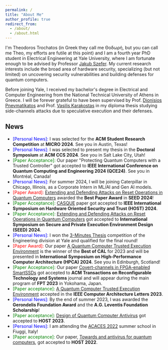 ```yaml
---
permalink: /
title: "About Me"
author_profile: true
redirect_from: 
  - /about/
  - /about.html
---
```


I'm Theodoros Trochatos (in Greek they call me Θοδωρή, but you can call me Theo, my efforts are futile at this point) and I am a fourth year PhD student in Electrical Engineering at Yale University, where I am fortunate enough to be advised by Professor [Jakub Szefer](https://caslab.csl.yale.edu/~jakub/). My current research interests include the broad area of hardware security, specializing (but not limited) on uncovering security vulnerabilities and building defenses for quantum computers.

Before joining Yale, I received my bachelor's degree in Electrical and Computer Engineering from the National Technical University of Athens in Greece. I will be forever grateful to have been supervised by Prof. [Dionisios Pnevmatikatos](https://www.ece.ntua.gr/en/staff/474) and Prof. [Vasilis Karakostas](https://cgi.di.uoa.gr/~vkarakos/) in my diploma thesis studying side-channels attacks due to speculative execution and their defenses.

## News
- <span style="color:blue"> [Personal News]: </span> I was selected for the **ACM Student Research Competition** at **MICRO 2024**. See you in Austin, Texas!
- <span style="color:blue"> [Personal News]: </span> I was selected to present my thesis in the **Doctoral Symposium** at **ACM CCS 2024**. See you in Salt Lake City, Utah!
- <span style="color:green"> [Paper Acceptance]: </span> Our paper "Protecting Quantum Computers with a Trusted Controller" got accepted to **IEEE International Conference on Quantum Computing and Engineering 2024 (QCE24)**. See you in Montréal, Canada!
- <span style="color:blue"> [Personal News]: </span> For summer 2024, I will be joining Caterpillar in Chicago, Illinois, as a Corporate Intern in ML/AI and Gen AI models.
- <span style="color:red"> [Paper Award]: </span> [Extending and Defending Attacks on Reset Operations in Quantum Computers](https://arxiv.org/pdf/2309.06281) awarded the **Best Paper Award** in **SEED 2024**!
- <span style="color:green"> [Paper Acceptance]: </span> [CASQUE](https://caslab.io/publications/trochatos2024dynamic.pdf) paper got accepted to **IEEE International Symposium on Hardware Oriented Security and Trust (HOST) 2024**.
- <span style="color:green"> [Paper Acceptance]: </span> [Extending and Defending Attacks on Reset Operations in Quantum Computers](https://arxiv.org/pdf/2309.06281) got accepted to **International Symposium on Secure and Private Execution Environment Design (SEED) 2024**.
- <span style="color:blue"> [Personal News]: </span> I won the [3-Minutes Thesis](https://gsas.yale.edu/3-minute-thesis-2024-final-round-competition) competition of the Engineering division at Yale and qualified for the final round!
- <span style="color:red"> [Paper Award]: </span> Our paper [A Quantum Computer Trusted Execution Environment](https://ieeexplore.ieee.org/stamp/stamp.jsp?arnumber=10288020) is the winner of the **Best of CAL** for 2023 and will be presented in **International Symposium on High-Performance Computer Architecture (HPCA) 2024**. See you in Edinburgh, Scotland!
- <span style="color:green"> [Paper Acceptance]: </span> Our paper [Covert-channels in FPGA-enabled SmartSSDs](https://dl.acm.org/doi/pdf/10.1145/3635312) got accepted to **ACM Transactions on Reconfigurable Technology and Systems** journal and will appear during the main program of **FPT 2023** in Yokohama, Japan.
- <span style="color:green"> [Paper acceptance]: </span> [A Quantum Computer Trusted Execution Environment](https://ieeexplore.ieee.org/stamp/stamp.jsp?arnumber=1028802) accepted in the **IEEE Computer Architecture Letters 2023**.
- <span style="color:blue"> [Personal News]: </span> By the end of summer 2023, I was awarded the **Gerondelis Foundation Award** and the **A.G. Leventis Foundation Scholarship**!
- <span style="color:green">[Paper acceptance]:</span> [Design of Quantum Computer Antivirus](https://caslab.csl.yale.edu/publications/deshpande2023design.pdf) got accepted to **HOST 2023**.
- <span style="color:blue"> [Personal News]: </span> I am attending the [ACACES 2022](https://www.hipeac.net/acaces/2022/#/) summer school in Fiuggi, Italy!
- <span style="color:green">[Paper acceptance]:</span> Our paper, [Towards and antivirus for quantum computers](https://caslab.csl.yale.edu/publications/deshpande2022towards.pdf), got accepted to **HOST 2022**.

<!-- This is the front page of a website that is powered by the [Academic Pages template](https://github.com/academicpages/academicpages.github.io) and hosted on GitHub pages. [GitHub pages](https://pages.github.com) is a free service in which websites are built and hosted from code and data stored in a GitHub repository, automatically updating when a new commit is made to the respository. This template was forked from the [Minimal Mistakes Jekyll Theme](https://mmistakes.github.io/minimal-mistakes/) created by Michael Rose, and then extended to support the kinds of content that academics have: publications, talks, teaching, a portfolio, blog posts, and a dynamically-generated CV. You can fork [this repository](https://github.com/academicpages/academicpages.github.io) right now, modify the configuration and markdown files, add your own PDFs and other content, and have your own site for free, with no ads! An older version of this template powers my own personal website at [stuartgeiger.com](http://stuartgeiger.com), which uses [this Github repository](https://github.com/staeiou/staeiou.github.io). -->

<!-- A data-driven personal website
======
Like many other Jekyll-based GitHub Pages templates, Academic Pages makes you separate the website's content from its form. The content & metadata of your website are in structured markdown files, while various other files constitute the theme, specifying how to transform that content & metadata into HTML pages. You keep these various markdown (.md), YAML (.yml), HTML, and CSS files in a public GitHub repository. Each time you commit and push an update to the repository, the [GitHub pages](https://pages.github.com/) service creates static HTML pages based on these files, which are hosted on GitHub's servers free of charge.

Many of the features of dynamic content management systems (like Wordpress) can be achieved in this fashion, using a fraction of the computational resources and with far less vulnerability to hacking and DDoSing. You can also modify the theme to your heart's content without touching the content of your site. If you get to a point where you've broken something in Jekyll/HTML/CSS beyond repair, your markdown files describing your talks, publications, etc. are safe. You can rollback the changes or even delete the repository and start over -- just be sure to save the markdown files! Finally, you can also write scripts that process the structured data on the site, such as [this one](https://github.com/academicpages/academicpages.github.io/blob/master/talkmap.ipynb) that analyzes metadata in pages about talks to display [a map of every location you've given a talk](https://academicpages.github.io/talkmap.html).

Getting started
======
1. Register a GitHub account if you don't have one and confirm your e-mail (required!)
1. Fork [this repository](https://github.com/academicpages/academicpages.github.io) by clicking the "fork" button in the top right. 
1. Go to the repository's settings (rightmost item in the tabs that start with "Code", should be below "Unwatch"). Rename the repository "[your GitHub username].github.io", which will also be your website's URL.
1. Set site-wide configuration and create content & metadata (see below -- also see [this set of diffs](http://archive.is/3TPas) showing what files were changed to set up [an example site](https://getorg-testacct.github.io) for a user with the username "getorg-testacct")
1. Upload any files (like PDFs, .zip files, etc.) to the files/ directory. They will appear at https://[your GitHub username].github.io/files/example.pdf.  
1. Check status by going to the repository settings, in the "GitHub pages" section

Site-wide configuration
------
The main configuration file for the site is in the base directory in [_config.yml](https://github.com/academicpages/academicpages.github.io/blob/master/_config.yml), which defines the content in the sidebars and other site-wide features. You will need to replace the default variables with ones about yourself and your site's github repository. The configuration file for the top menu is in [_data/navigation.yml](https://github.com/academicpages/academicpages.github.io/blob/master/_data/navigation.yml). For example, if you don't have a portfolio or blog posts, you can remove those items from that navigation.yml file to remove them from the header. 

Create content & metadata
------
For site content, there is one markdown file for each type of content, which are stored in directories like _publications, _talks, _posts, _teaching, or _pages. For example, each talk is a markdown file in the [_talks directory](https://github.com/academicpages/academicpages.github.io/tree/master/_talks). At the top of each markdown file is structured data in YAML about the talk, which the theme will parse to do lots of cool stuff. The same structured data about a talk is used to generate the list of talks on the [Talks page](https://academicpages.github.io/talks), each [individual page](https://academicpages.github.io/talks/2012-03-01-talk-1) for specific talks, the talks section for the [CV page](https://academicpages.github.io/cv), and the [map of places you've given a talk](https://academicpages.github.io/talkmap.html) (if you run this [python file](https://github.com/academicpages/academicpages.github.io/blob/master/talkmap.py) or [Jupyter notebook](https://github.com/academicpages/academicpages.github.io/blob/master/talkmap.ipynb), which creates the HTML for the map based on the contents of the _talks directory).

**Markdown generator**

I have also created [a set of Jupyter notebooks](https://github.com/academicpages/academicpages.github.io/tree/master/markdown_generator
) that converts a CSV containing structured data about talks or presentations into individual markdown files that will be properly formatted for the Academic Pages template. The sample CSVs in that directory are the ones I used to create my own personal website at stuartgeiger.com. My usual workflow is that I keep a spreadsheet of my publications and talks, then run the code in these notebooks to generate the markdown files, then commit and push them to the GitHub repository.

How to edit your site's GitHub repository
------
Many people use a git client to create files on their local computer and then push them to GitHub's servers. If you are not familiar with git, you can directly edit these configuration and markdown files directly in the github.com interface. Navigate to a file (like [this one](https://github.com/academicpages/academicpages.github.io/blob/master/_talks/2012-03-01-talk-1.md) and click the pencil icon in the top right of the content preview (to the right of the "Raw | Blame | History" buttons). You can delete a file by clicking the trashcan icon to the right of the pencil icon. You can also create new files or upload files by navigating to a directory and clicking the "Create new file" or "Upload files" buttons. 

Example: editing a markdown file for a talk
![Editing a markdown file for a talk](/images/editing-talk.png)

For more info
------
More info about configuring Academic Pages can be found in [the guide](https://academicpages.github.io/markdown/). The [guides for the Minimal Mistakes theme](https://mmistakes.github.io/minimal-mistakes/docs/configuration/) (which this theme was forked from) might also be helpful. -->

